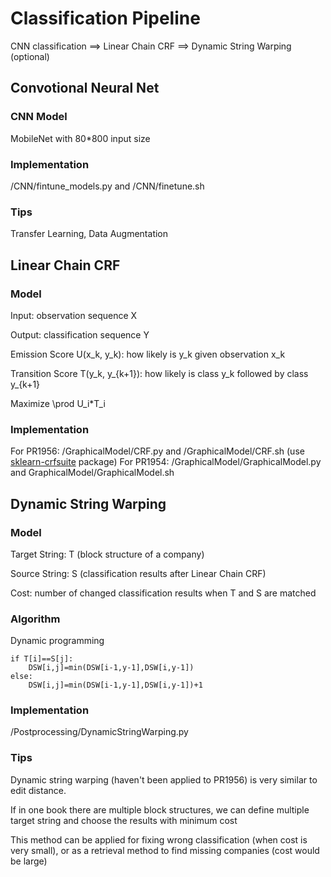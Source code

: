 # Classification Pipeline

CNN classification ==> Linear Chain CRF ==> Dynamic String Warping (optional)

## Convotional Neural Net
### CNN Model
MobileNet with 80*800 input size
 
### Implementation
/CNN/fintune_models.py and /CNN/finetune.sh
 
### Tips
Transfer Learning, Data Augmentation

## Linear Chain CRF

### Model

Input: observation sequence X 

Output: classification sequence Y

Emission Score U(x_k, y_k): how likely is y_k given observation x_k

Transition Score T(y_k, y_{k+1}): how likely is class y_k followed by class y_{k+1}

Maximize \prod U_i*T_i
 
### Implementation
For PR1956: /GraphicalModel/CRF.py and /GraphicalModel/CRF.sh (use [sklearn-crfsuite](https://sklearn-crfsuite.readthedocs.io/en/latest/) package)
For PR1954: /GraphicalModel/GraphicalModel.py and GraphicalModel/GraphicalModel.sh

## Dynamic String Warping

### Model
Target String: T (block structure of a company)

Source String: S (classification results after Linear Chain CRF)

Cost: number of changed classification results when T and S are matched
 
### Algorithm
Dynamic programming

    if T[i]==S[j]:
        DSW[i,j]=min(DSW[i-1,y-1],DSW[i,y-1])
    else:
        DSW[i,j]=min(DSW[i-1,y-1],DSW[i,y-1])+1
 
### Implementation
/Postprocessing/DynamicStringWarping.py
 
### Tips

Dynamic string warping (haven't been applied to PR1956) is very similar to edit distance.

If in one book there are multiple block structures, we can define multiple target string and choose the results with minimum cost

This method can be applied for fixing wrong classification (when cost is very small), or as a retrieval method to find missing companies (cost would be large)
